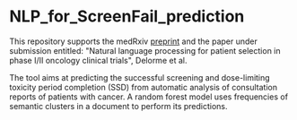 # NLP_for_ScreenFail_prediction

This repository supports the medRxiv [preprint](https://www.medrxiv.org/content/10.1101/2021.02.07.21249271v1) and the paper under submission entitled: "Natural language processing for patient selection in phase I/II oncology clinical trials", Delorme et al.

The tool aims at predicting the successful screening and dose-limiting toxicity period completion (SSD) from automatic analysis of consultation reports of patients with cancer. A random forest model uses frequencies of semantic clusters in a document to perform its predictions. 

